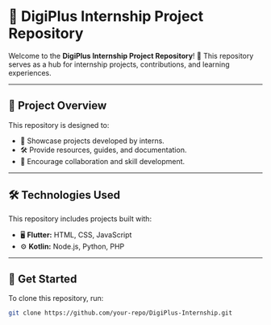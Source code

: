 # 🚀 DigiPlus Internship Project Repository

Welcome to the **DigiPlus Internship Project Repository**! 🎉 This repository serves as a hub for internship projects, contributions, and learning experiences.

---

## 📌 Project Overview
This repository is designed to:
- 🌟 Showcase projects developed by interns.
- 🛠 Provide resources, guides, and documentation.
- 🤝 Encourage collaboration and skill development.

---

## 🛠 Technologies Used
This repository includes projects built with:
- 🖥 **Flutter:** HTML, CSS, JavaScript
- ⚙️ **Kotlin:** Node.js, Python, PHP


---

## 🚀 Get Started
To clone this repository, run:
```bash
git clone https://github.com/your-repo/DigiPlus-Internship.git
